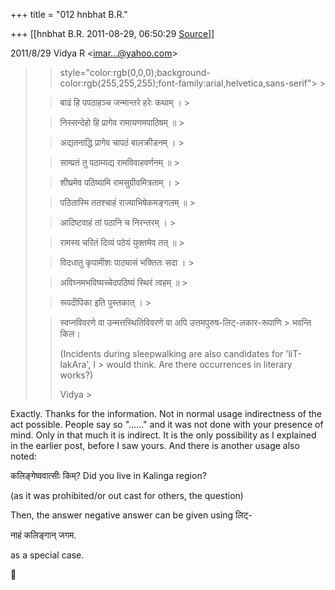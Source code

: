 +++
title = "012 hnbhat B.R."

+++
[[hnbhat B.R.	2011-08-29, 06:50:29 [Source](https://groups.google.com/g/samskrita/c/slqSgB_W-Rc)]]



  
  

2011/8/29 Vidya R \<[imar...@yahoo.com]()\>

  

> 
> >  style="color:rgb(0,0,0);background-color:rgb(255,255,255);font-family:arial,helvetica,sans-serif"> >
> 
> > 
> > बाढं हि पपठाहञ्च जन्मान्तरे हरेः कथाम् । >
> 
> > 
> > निस्सन्देहो हि प्रागेव रामायणमपाठिषम् ॥ >
> 
> > 
> > अद्यतनाद्धि प्रागेव चापठं बालक्रीडनम् । >
> 
> > 
> > साम्प्रतं तु पठाम्यद्य रामविवाहवर्णनम् ॥ >
> 
> > 
> >   
> > 
> > 
> > शीघ्रमेव पठिष्यामि रामसुग्रीवमित्रताम् । >
> 
> > 
> > पठितास्मि ततश्चाहं राज्याभिषेकमङ्गलम् ॥ >
> 
> > 
> > आदिष्टवाहं तां पठानि च निरन्तरम् । >
> 
> > 
> > रामस्य चरितं दिव्यं पठेयं युक्तमेव तत् ॥ >
> 
> > 
> >   
> > 
> > 
> > विदधातु कृपामीशः पाठ्यासं भक्तितः सदा । >
> 
> > 
> > अविघ्नमभविष्यच्चेदपठिष्यं स्थिरं त्वहम् ॥ >
> 
> > 
> >   
> > 
> > 
> > 
> > रूपदीपिका इति पुस्तकात् । >
> 
> > 
> >   
> > 
> > 
> > स्वप्नविवरणे वा उन्मत्तस्थितिविवरणे वा अपि उत्तमपुरुष-लिट्-लकार-रूपाणि > भवन्ति किल।  
> > 
> > 
> > (Incidents during sleepwalking are also candidates for 'liT-lakAra', I > would think. Are there occurrences in literary works?)  
> > 
> > 
> >   
> > 
> > 
> > Vidya >
> 
> > 
> >   
> > 
> > 
> > 
> > 
> > 

  

  

Exactly. Thanks for the information. Not in normal usage indirectness of the act possible. People say so "......" and it was not done with your presence of mind. Only in that much it is indirect. It is the only possibility as I explained in the earlier post, before I saw yours. And there is another usage also noted:

  

कलिङ्गेष्ववात्सीः किम्? Did you live in Kalinga region?

(as it was prohibited/or out cast for others, the question)



Then, the answer negative answer can be given using लिट्-

  

नाहं कलिङ्गान् जगम.

  

as a special case.

  



